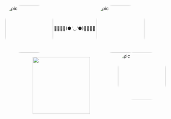 🌸🌺🌸🌺(●'◡'●)🌸🌺🌸🌺 <img align="left" alt="pic" height="150" style="border-radius:50px;" src="https://user-images.githubusercontent.com/101481431/160220070-9e377a20-c0b7-404b-a10b-f879622bfbc8.gif">
 <img align="center" alt="pic" height="150" style="border-radius:50px;" src="https://user-images.githubusercontent.com/101481431/160220070-9e377a20-c0b7-404b-a10b-f879622bfbc8.gif">
 <img align="right" alt="pic" height="150" style="border-radius:50px;" src="https://user-images.githubusercontent.com/101481431/160220070-9e377a20-c0b7-404b-a10b-f879622bfbc8.gif">
<div align="center">
<div align="center">
<div align="center">
  <a href="https://github.com/yasminmota">
  <img height="180em" src="https://github-readme-stats.vercel.app/api/top-langs/?username=yasminmota&layout=compact&langs_count=7&theme=dracula"/>
</div>
